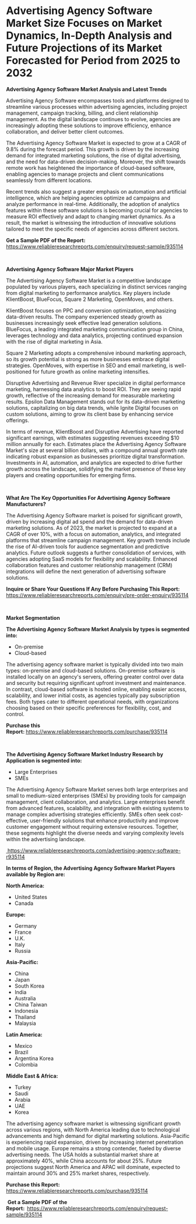 <p><h1>Advertising Agency Software Market Size Focuses on Market Dynamics, In-Depth Analysis and Future Projections of its Market Forecasted for Period from 2025 to 2032</h1></p><p><strong>Advertising Agency Software Market Analysis and Latest Trends</strong></p>
<p><p>Advertising Agency Software encompasses tools and platforms designed to streamline various processes within advertising agencies, including project management, campaign tracking, billing, and client relationship management. As the digital landscape continues to evolve, agencies are increasingly adopting these solutions to improve efficiency, enhance collaboration, and deliver better client outcomes.</p><p>The Advertising Agency Software Market is expected to grow at a CAGR of 9.8% during the forecast period. This growth is driven by the increasing demand for integrated marketing solutions, the rise of digital advertising, and the need for data-driven decision-making. Moreover, the shift towards remote work has heightened the importance of cloud-based software, enabling agencies to manage projects and client communications seamlessly from different locations.</p><p>Recent trends also suggest a greater emphasis on automation and artificial intelligence, which are helping agencies optimize ad campaigns and analyze performance in real-time. Additionally, the adoption of analytics features within these software solutions is becoming crucial for agencies to measure ROI effectively and adapt to changing market dynamics. As a result, the market is witnessing the introduction of innovative solutions tailored to meet the specific needs of agencies across different sectors.</p></p>
<p><strong>Get a Sample PDF of the Report:&nbsp;</strong> <a href="https://www.reliableresearchreports.com/enquiry/request-sample/935114?utm_campaign=3136&utm_medium=2&utm_source=Github&utm_content=ia&utm_term=18042025&utm_id=advertising-agency-software">https://www.reliableresearchreports.com/enquiry/request-sample/935114</a></p>
<p>&nbsp;</p>
<p><strong>Advertising Agency Software Major Market Players</strong></p>
<p><p>The Advertising Agency Software Market is a competitive landscape populated by various players, each specializing in distinct services ranging from digital marketing to performance analytics. Key players include KlientBoost, BlueFocus, Square 2 Marketing, OpenMoves, and others. </p><p>KlientBoost focuses on PPC and conversion optimization, emphasizing data-driven results. The company experienced steady growth as businesses increasingly seek effective lead generation solutions. BlueFocus, a leading integrated marketing communication group in China, leverages technology and data analytics, projecting continued expansion with the rise of digital marketing in Asia.</p><p>Square 2 Marketing adopts a comprehensive inbound marketing approach, so its growth potential is strong as more businesses embrace digital strategies. OpenMoves, with expertise in SEO and email marketing, is well-positioned for future growth as online marketing intensifies.</p><p>Disruptive Advertising and Revenue River specialize in digital performance marketing, harnessing data analytics to boost ROI. They are seeing rapid growth, reflective of the increasing demand for measurable marketing results. Epsilon Data Management stands out for its data-driven marketing solutions, capitalizing on big data trends, while Ignite Digital focuses on custom solutions, aiming to grow its client base by enhancing service offerings.</p><p>In terms of revenue, KlientBoost and Disruptive Advertising have reported significant earnings, with estimates suggesting revenues exceeding $10 million annually for each. Estimates place the Advertising Agency Software Market's size at several billion dollars, with a compound annual growth rate indicating robust expansion as businesses prioritize digital transformation. Investments in AI, automation, and analytics are expected to drive further growth across the landscape, solidifying the market presence of these key players and creating opportunities for emerging firms.</p></p>
<p>&nbsp;</p>
<p><strong>What Are The Key Opportunities For Advertising Agency Software Manufacturers?</strong></p>
<p><p>The Advertising Agency Software market is poised for significant growth, driven by increasing digital ad spend and the demand for data-driven marketing solutions. As of 2023, the market is projected to expand at a CAGR of over 10%, with a focus on automation, analytics, and integrated platforms that streamline campaign management. Key growth trends include the rise of AI-driven tools for audience segmentation and predictive analytics. Future outlook suggests a further consolidation of services, with agencies adopting SaaS models for flexibility and scalability. Enhanced collaboration features and customer relationship management (CRM) integrations will define the next generation of advertising software solutions.</p></p>
<p><strong>Inquire or Share Your Questions If Any Before Purchasing This Report:</strong> <a href="https://www.reliableresearchreports.com/enquiry/pre-order-enquiry/935114?utm_campaign=3136&utm_medium=2&utm_source=Github&utm_content=ia&utm_term=18042025&utm_id=advertising-agency-software">https://www.reliableresearchreports.com/enquiry/pre-order-enquiry/935114</a></p>
<p>&nbsp;</p>
<p><strong>Market Segmentation</strong></p>
<p><strong>The Advertising Agency Software Market Analysis by types is segmented into:</strong></p>
<p><ul><li>On-premise</li><li>Cloud-based</li></ul></p>
<p><p>The advertising agency software market is typically divided into two main types: on-premise and cloud-based solutions. On-premise software is installed locally on an agency's servers, offering greater control over data and security but requiring significant upfront investment and maintenance. In contrast, cloud-based software is hosted online, enabling easier access, scalability, and lower initial costs, as agencies typically pay subscription fees. Both types cater to different operational needs, with organizations choosing based on their specific preferences for flexibility, cost, and control.</p></p>
<p><strong>Purchase this Report:&nbsp;</strong><a href="https://www.reliableresearchreports.com/purchase/935114?utm_campaign=3136&utm_medium=2&utm_source=Github&utm_content=ia&utm_term=18042025&utm_id=advertising-agency-software">https://www.reliableresearchreports.com/purchase/935114</a></p>
<p>&nbsp;</p>
<p><strong>The Advertising Agency Software Market Industry Research by Application is segmented into:</strong></p>
<p><ul><li>Large Enterprises</li><li>SMEs</li></ul></p>
<p><p>The Advertising Agency Software Market serves both large enterprises and small to medium-sized enterprises (SMEs) by providing tools for campaign management, client collaboration, and analytics. Large enterprises benefit from advanced features, scalability, and integration with existing systems to manage complex advertising strategies efficiently. SMEs often seek cost-effective, user-friendly solutions that enhance productivity and improve customer engagement without requiring extensive resources. Together, these segments highlight the diverse needs and varying complexity levels within the advertising landscape.</p></p>
<p><a href="https://www.reliableresearchreports.com/advertising-agency-software-r935114?utm_campaign=3136&utm_medium=2&utm_source=Github&utm_content=ia&utm_term=18042025&utm_id=advertising-agency-software">&nbsp;https://www.reliableresearchreports.com/advertising-agency-software-r935114</a></p>
<p><strong>In terms of Region, the Advertising Agency Software Market Players available by Region are:</strong></p>
<p>
    <p> <strong> North America: </strong>
        <ul>
            <li>United States</li>
            <li>Canada</li>
        </ul>
        </p> 
    <p> <strong> Europe: </strong>
        <ul>
            <li>Germany</li>
            <li>France</li>
            <li>U.K.</li>
            <li>Italy</li>
            <li>Russia</li>
        </ul>
        </p> 
    <p> <strong> Asia-Pacific: </strong>
        <ul>
            <li>China</li>
            <li>Japan</li>
            <li>South Korea</li>
            <li>India</li>
            <li>Australia</li>
            <li>China Taiwan</li>
            <li>Indonesia</li>
            <li>Thailand</li>
            <li>Malaysia</li>
        </ul>
        </p> 
    <p> <strong> Latin America: </strong>
        <ul>
            <li>Mexico</li>
            <li>Brazil</li>
            <li>Argentina Korea</li>
            <li>Colombia</li>
        </ul>
        </p> 
    <p> <strong> Middle East & Africa: </strong>
        <ul>
            <li>Turkey</li>
            <li>Saudi</li>
            <li>Arabia</li>
            <li>UAE</li>
            <li>Korea</li>
        </ul>
    </p>
    </p>
<p><p>The advertising agency software market is witnessing significant growth across various regions, with North America leading due to technological advancements and high demand for digital marketing solutions. Asia-Pacific is experiencing rapid expansion, driven by increasing internet penetration and mobile usage. Europe remains a strong contender, fueled by diverse advertising needs. The USA holds a substantial market share at approximately 40%, while China accounts for about 25%. Future projections suggest North America and APAC will dominate, expected to maintain around 30% and 25% market shares, respectively.</p></p>
<p><strong>Purchase this Report: </strong><a href="https://www.reliableresearchreports.com/purchase/935114?utm_campaign=3136&utm_medium=2&utm_source=Github&utm_content=ia&utm_term=18042025&utm_id=advertising-agency-software">https://www.reliableresearchreports.com/purchase/935114</a></p>
<p>&nbsp;<strong>Get a Sample PDF of the Report:&nbsp;&nbsp;</strong><a href="https://www.reliableresearchreports.com/enquiry/request-sample/935114?utm_campaign=3136&utm_medium=2&utm_source=Github&utm_content=ia&utm_term=18042025&utm_id=advertising-agency-software">https://www.reliableresearchreports.com/enquiry/request-sample/935114</a></p>
<p><strong></strong></p>
<p><p></p><p></p><p></p></p>